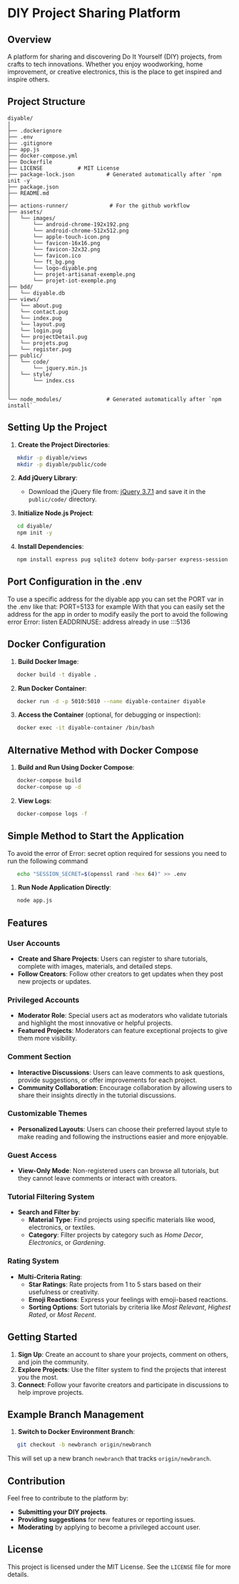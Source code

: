 # DIY Project Sharing Platform

## Overview

A platform for sharing and discovering Do It Yourself (DIY) projects, from crafts to tech innovations. Whether you enjoy woodworking, home improvement, or creative electronics, this is the place to get inspired and inspire others.

## Project Structure

```
diyable/
│
├── .dockerignore              
├── .env
├── .gitignore
├── app.js
├── docker-compose.yml
├── Dockerfile
├── LICENSE           # MIT License
├── package-lock.json          # Generated automatically after `npm init -y`
├── package.json          
├── README.md         
│
├── actions-runner/             # For the github workflow
├── assets/
│   └── images/
│       └── android-chrome-192x192.png
│       └── android-chrome-512x512.png
│       └── apple-touch-icon.png
│       └── favicon-16x16.png
│       └── favicon-32x32.png
│       └── favicon.ico
│       └── ft_bg.png
│       └── logo-diyable.png
│       └── projet-artisanat-exemple.png
│       └── projet-iot-exemple.png
├── bdd/
│   └── diyable.db
├── views/
│   └── about.pug
│   └── contact.pug
│   └── index.pug
│   └── layout.pug
│   └── login.pug
│   └── projectDetail.pug
│   └── projets.pug
│   └── register.pug
├── public/
│   └── code/
│       └── jquery.min.js
│   └── style/
│       └── index.css
│
│
└── node_modules/              # Generated automatically after `npm install`
```

## Setting Up the Project

1. **Create the Project Directories**:
```sh
   mkdir -p diyable/views
   mkdir -p diyable/public/code
```

2. **Add jQuery Library**: 
   - Download the jQuery file from: [jQuery 3.7.1](https://cdnjs.cloudflare.com/ajax/libs/jquery/3.7.1/jquery.min.js) and save it in the `public/code/` directory.

3. **Initialize Node.js Project**:
```sh
   cd diyable/
   npm init -y
```

4. **Install Dependencies**:
```sh
   npm install express pug sqlite3 dotenv body-parser express-session
```

## Port Configuration in the .env
To use a specific address for the diyable app you can set the PORT var in the .env like that: PORT=5133 for example
With that you can easily set the address for the app in order to modify easily the port to avoid the following error Error: listen EADDRINUSE: address already in use :::5136

## Docker Configuration

1. **Build Docker Image**:
```sh
   docker build -t diyable .
```

2. **Run Docker Container**:
```sh
   docker run -d -p 5010:5010 --name diyable-container diyable
```

3. **Access the Container** (optional, for debugging or inspection):
```sh
   docker exec -it diyable-container /bin/bash
```

## Alternative Method with Docker Compose

1. **Build and Run Using Docker Compose**:
```sh
   docker-compose build
   docker-compose up -d
```

2. **View Logs**:
```sh
   docker-compose logs -f
```

## Simple Method to Start the Application
To avoid the error of Error: secret option required for sessions you need to run the following command
```sh
   echo "SESSION_SECRET=$(openssl rand -hex 64)" >> .env
```

1. **Run Node Application Directly**:
```sh
   node app.js
```

## Features

### User Accounts
- **Create and Share Projects**: Users can register to share tutorials, complete with images, materials, and detailed steps.
- **Follow Creators**: Follow other creators to get updates when they post new projects or updates.

### Privileged Accounts
- **Moderator Role**: Special users act as moderators who validate tutorials and highlight the most innovative or helpful projects.
- **Featured Projects**: Moderators can feature exceptional projects to give them more visibility.

### Comment Section
- **Interactive Discussions**: Users can leave comments to ask questions, provide suggestions, or offer improvements for each project.
- **Community Collaboration**: Encourage collaboration by allowing users to share their insights directly in the tutorial discussions.

### Customizable Themes
- **Personalized Layouts**: Users can choose their preferred layout style to make reading and following the instructions easier and more enjoyable.

### Guest Access
- **View-Only Mode**: Non-registered users can browse all tutorials, but they cannot leave comments or interact with creators.

### Tutorial Filtering System
- **Search and Filter by**:
  - **Material Type**: Find projects using specific materials like wood, electronics, or textiles.
  - **Category**: Filter projects by category such as *Home Decor*, *Electronics*, or *Gardening*.

### Rating System
- **Multi-Criteria Rating**:
  - **Star Ratings**: Rate projects from 1 to 5 stars based on their usefulness or creativity.
  - **Emoji Reactions**: Express your feelings with emoji-based reactions.
  - **Sorting Options**: Sort tutorials by criteria like *Most Relevant*, *Highest Rated*, or *Most Recent*.

## Getting Started
1. **Sign Up**: Create an account to share your projects, comment on others, and join the community.
2. **Explore Projects**: Use the filter system to find the projects that interest you the most.
3. **Connect**: Follow your favorite creators and participate in discussions to help improve projects.



## Example Branch Management

1. **Switch to Docker Environment Branch**:
```sh
   git checkout -b newbranch origin/newbranch
```
   
   This will set up a new branch `newbranch` that tracks `origin/newbranch`.

## Contribution
Feel free to contribute to the platform by:
- **Submitting your DIY projects**.
- **Providing suggestions** for new features or reporting issues.
- **Moderating** by applying to become a privileged account user.

## License
This project is licensed under the MIT License. See the `LICENSE` file for more details.

